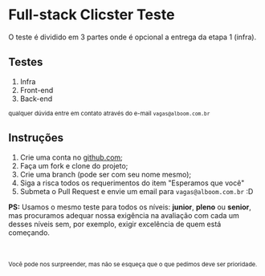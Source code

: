 # Full-stack Clicster Teste

O teste é dividido em 3 partes onde é opcional a entrega da etapa 1 (infra).

## Testes

1. Infra
2. Front-end
3. Back-end

<sub>qualquer dúvida entre em contato através do e-mail
`vagas@alboom.com.br`</sub>

## Instruções

1. Crie uma conta no [github.com](https://www.github.com/);
2. Faça um fork e clone do projeto;
3. Crie uma branch (pode ser com seu nome mesmo);
4. Siga a risca todos os requerimentos do item "Esperamos que você"
5. Submeta o Pull Request e envie um email para `vagas@alboom.com.br` :D<br>

**PS:** Usamos o mesmo teste para todos os níveis: **junior**, **pleno** ou
**senior**, mas procuramos adequar nossa exigência na avaliação com cada um
desses níveis sem, por exemplo, exigir excelência de quem está começando.

<br><br><sub>Você pode nos surpreender, mas não se esqueça que o que pedimos
deve ser prioridade.</sub>
